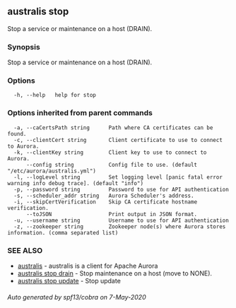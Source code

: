 ## australis stop

Stop a service or maintenance on a host (DRAIN).

### Synopsis

Stop a service or maintenance on a host (DRAIN).

### Options

```
  -h, --help   help for stop
```

### Options inherited from parent commands

```
  -a, --caCertsPath string      Path where CA certificates can be found.
  -c, --clientCert string       Client certificate to use to connect to Aurora.
  -k, --clientKey string        Client key to use to connect to Aurora.
      --config string           Config file to use. (default "/etc/aurora/australis.yml")
  -l, --logLevel string         Set logging level [panic fatal error warning info debug trace]. (default "info")
  -p, --password string         Password to use for API authentication
  -s, --scheduler_addr string   Aurora Scheduler's address.
  -i, --skipCertVerification    Skip CA certificate hostname verification.
      --toJSON                  Print output in JSON format.
  -u, --username string         Username to use for API authentication
  -z, --zookeeper string        Zookeeper node(s) where Aurora stores information. (comma separated list)
```

### SEE ALSO

* [australis](australis.md)	 - australis is a client for Apache Aurora
* [australis stop drain](australis_stop_drain.md)	 - Stop maintenance on a host (move to NONE).
* [australis stop update](australis_stop_update.md)	 - Stop update

###### Auto generated by spf13/cobra on 7-May-2020
